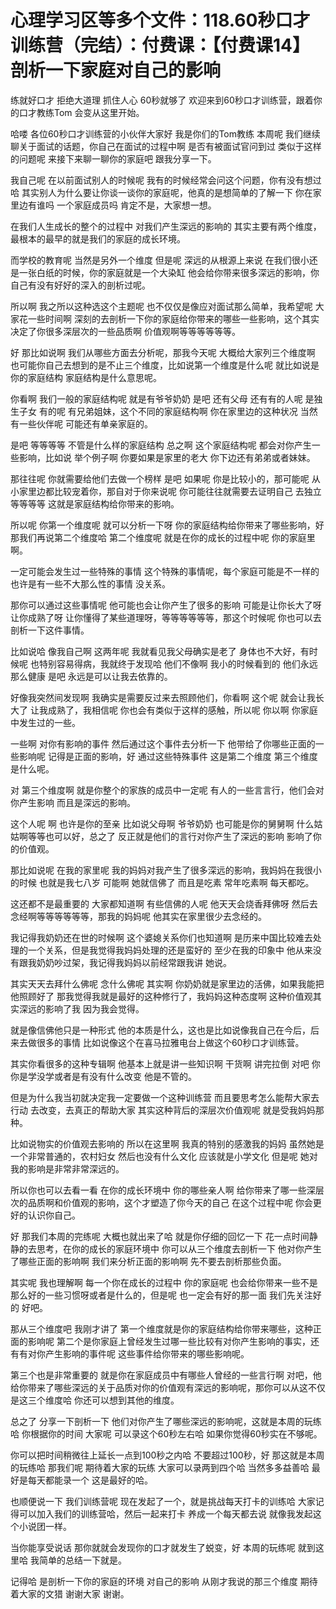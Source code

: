 # 心理学习区等多个文件：118.60秒口才训练营（完结）：付费课：【付费课14】剖析一下家庭对自己的影响

练就好口才 拒绝大道理 抓住人心 60秒就够了 欢迎来到60秒口才训练营，跟着你的口才教练Tom 会变从这里开始。

哈喽 各位60秒口才训练营的小伙伴大家好 我是你们的Tom教练 本周呢 我们继续聊关于面试的话题，你自己在面试的过程中啊 是否有被面试官问到过 类似于这样的问题呢 来接下来聊一聊你的家庭吧 跟我分享一下。

我自己呢 在以前面试别人的时候呢 我有的时候经常会问这个问题，你有没有想过哈 其实别人为什么要让你谈一谈你的家庭呢，他真的是想简单的了解一下 你在家里边有谁吗 一个家庭成员吗 肯定不是，大家想一想。

在我们人生成长的整个的过程中 对我们产生深远的影响的 其实主要有两个维度，最根本的最早的就是我们的家庭的成长环境。

而学校的教育呢 当然是另外一个维度 但是呢 深远的从根源上来说 在我们很小还是一张白纸的时候，你的家庭就是一个大染缸 他会给你带来很多深远的影响，你自己有没有好好的深入的剖析过呢。

所以啊 我之所以这种选这个主题呢 也不仅仅是像应对面试那么简单，我希望呢 大家花一些时间啊 深刻的去剖析一下你的家庭给你带来的哪些一些影响，这个其实决定了你很多深层次的一些品质啊 价值观啊等等等等等等。

好 那比如说啊 我们从哪些方面去分析呢，那我今天呢 大概给大家列三个维度啊 也可能你自己去想到的是不止三个维度，比如说第一个维度是什么呢 就比如说是你的家庭结构 家庭结构是什么意思呢。

你看啊 我们一般的家庭结构呢 就是有爷爷奶奶 是吧 还有父母 还有有的人呢 是独生子女 有的呢 有兄弟姐妹，这个不同的家庭结构啊 你在家里边的这种状况 当然有一些伙伴呢 可能还有单亲家庭的。

是吧 等等等等 不管是什么样的家庭结构 总之啊 这个家庭结构呢 都会对你产生一些影响，比如说 举个例子啊 你要如果是家里的老大 你下边还有弟弟或者妹妹。

那往往呢 你就需要给他们去做一个榜样 是吧 如果呢 你是比较小的，那可能呢 从小家里边都比较宠着你，那自对于你来说呢 你可能往往就需要去证明自己 去独立等等等等 这就是家庭结构给你带来的影响。

所以呢 你第一个维度呢 就可以分析一下呀 你的家庭结构给你带来了哪些影响，好 那我们再说第二个维度哈 第二个维度呢 就是在你的成长的过程中呢 你的家庭里啊。

一定可能会发生过一些特殊的事情 这个特殊的事情呢，每个家庭可能是不一样的 也许是有一些不大那么性的事情 没关系。

那你可以通过这些事情呢 他可能也会让你产生了很多的影响 可能是让你长大了呀 让你成熟了呀 让你懂得了某些道理呀，等等等等等等，那这个时候呢 你也可以去剖析一下这件事情。

比如说哈 像我自己啊 这两年呢 我就看见我父母确实是老了 身体也不大好，有时候呢 也特别容易得病，我就终于发现哈 他们不像啊 我小的时候看到的 他们永远那么健康 是吧 永远是可以让我去依靠的。

好像我突然间发现啊 我确实是需要反过来去照顾他们，你看啊 这个呢 就会让我长大了 让我成熟了，我相信呢 你也会有类似于这样的感触，所以呢 你以啊 你家庭中发生过的一些。

一些啊 对你有影响的事件 然后通过这个事件去分析一下 他带给了你哪些正面的一些影响呢 记得是正面的影响，好 通过这些特殊事件 这是第二个维度 第三个维度是什么呢。

对 第三个维度啊 就是你整个的家族的成员中一定呢 有人的一些言言行，他们会对你产生影响 而且是深远的影响。

这个人呢 啊 也许是你的至亲 比如说父母啊 爷爷奶奶 也可能是你的舅舅啊 什么姑姑啊等等也可以好，总之了 反正就是他们的言行对你产生了深远的影响 影响了你的价值观。

那比如说呢 在我的家里呢 我的妈妈对我产生了很多深远的影响，我妈妈在我很小的时候 也就是我七八岁 可能啊 她就信佛了 而且是吃素 常年吃素啊 每天都吃。

这还都不是最重要的 大家都知道啊 有些信佛的人呢 他天天会烧香拜佛呀 然后去念经啊等等等等等等，那我的妈妈呢 他其实在家里很少去念经的。

我记得我奶奶还在世的时候啊 这个婆媳关系你们也知道啊 是历来中国比较难去处理的一个关系，但是我觉得我妈妈处理的还是蛮好的 至少在我的印象中 他从来没有跟我奶奶吵过架，我记得我妈妈以前经常跟我讲 她说。

其实天天去拜什么佛呢 念什么佛呢 其实啊 你奶奶就是家里边的活佛，如果我能把他照顾好了 那我觉得我就是最好的这种修行了，我妈妈这种态度啊 这种价值观其实深远的影响了我 因为我会觉得。

就是像信佛他只是一种形式 他的本质是什么，这也是比如说像我自己在今后，后来去做很多的事情 比如说像这个在喜马拉雅电台上做这个60秒口才训练营。

其实你看很多的这种专辑啊 他基本上就是讲一些知识啊 干货啊 讲完拉倒 对吧 你你是学没学或者是有没有什么改变 他是不管的。

但是为什么我当初就决定我一定要做一个这种训练营 而且要思考怎么能帮大家去行动 去改变，去真正的帮助大家 其实这种背后的深层次价值观呢 就是受我妈妈那种。

比如说物实的价值观去影响的 所以在这里啊 我真的特别的感激我的妈妈 虽然她是一个非常普通的，农村妇女 然后也没有什么文化 应该就是小学文化 但是呢 她对我的影响是非常非常深远的。

所以你也可以去看一看 在你的成长环境中 你的哪些亲人啊 给你带来了哪一些深层次的品质啊和价值观的影响，这个才塑造了你今天的自己 在这个过程中呢 你会更好的认识你自己。

好 那我们本周的完练呢 大概也就出来了哈 就是你仔细的回忆一下 花一点时间静静的去思考，在你的成长的家庭环境中 你可以从三个维度去剖析一下 他对你产生了哪些正面的影响啊 我们来分析正面的影响啊 先不要去剖析那些负面。

其实呢 我也理解啊 每一个你在成长的过程中 你的家庭呢 也会给你带来一些不是那么好的一些习惯呀或者是什么的，但是呢 也一定会有好的那一面 我们先关注好的 好吧。

那从三个维度吧 我刚才讲了 第一个维度就是你的家庭结构给你带来哪些，这种正面的影响呢 第二个是你家庭上曾经发生过哪一些比较有对你产生影响的事实，还有有对你产生影响的事件呢 这些事件给你带来的哪些影响呢。

第三个也是非常重要的 就是你在家庭成员中有哪些人曾经的一些言行啊 对吧，他给你带来了哪些深远的关于品质对你的价值观有深远的影响呢，那你可以从这不仅是这三个维度哈 你还可以想到其他的维度。

总之了 分享一下剖析一下 他们对你产生了哪些深远的影响呢，这就是本周的玩练哈 你根据你的时间 大家呢 可以录这个60秒左右哈 如果你觉得60秒实在不够呢。

你可以把时间稍微往上延长一点到100秒之内哈 不要超过100秒，好 那这就是本周的玩练哈 那我们呢 期待着大家的玩练 大家可以录两到四个哈 当然多多益善哈 最好是每天都能录一个 这是最好的哈。

也顺便说一下 我们训练营呢 现在发起了一个，就是挑战每天打卡的训练哈 大家记得可以加入我们的训练营哈，然后一起来打卡 养成一个每天都去说 就像我发起这个小说团一样。

当你能享受说话 那你就就会发现你的口才就发生了蜕变，好 本周的玩练呢 就到这里哈 我简单的总结一下就是。

记得哈 是剖析一下你的家庭的环境 对自己的影响 从刚才我说的那三个维度 期待着大家的文猎 谢谢大家 谢谢。
